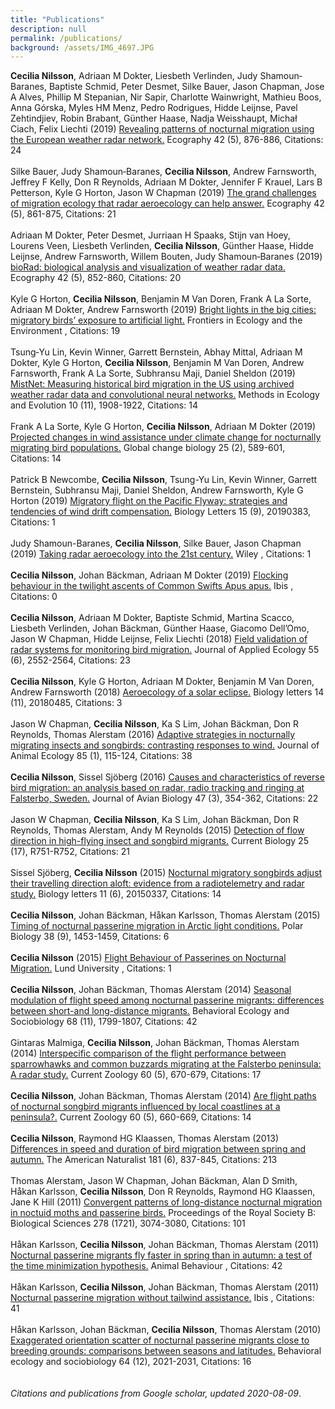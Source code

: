 ```yaml
---
title: "Publications"
description: null
permalink: /publications/
background: /assets/IMG_4697.JPG
---
```


<script type='text/javascript' src='https://d1bxh8uas1mnw7.cloudfront.net/assets/embed.js'></script>


**Cecilia Nilsson**, Adriaan M Dokter, Liesbeth Verlinden, Judy Shamoun‐Baranes, Baptiste Schmid, Peter Desmet, Silke Bauer, Jason Chapman, Jose A Alves, Phillip M Stepanian, Nir Sapir, Charlotte Wainwright, Mathieu Boos, Anna Górska, Myles HM Menz, Pedro Rodrigues, Hidde Leijnse, Pavel Zehtindjiev, Robin Brabant, Günther Haase, Nadja Weisshaupt, Michał Ciach, Felix Liechti (2019) [Revealing patterns of nocturnal migration using the European weather radar network.](http://dx.doi.org/10.1111/ecog.04003) Ecography 42 (5), 876-886, Citations: 24 <span data-badge-popover="right" data-badge-type="4" data-doi="10.1111/ecog.04003" data-hide-no-mentions="true" data-hide-less-than="10" class="altmetric-embed"></span>  <br><br>  Silke Bauer, Judy Shamoun‐Baranes, **Cecilia Nilsson**, Andrew Farnsworth, Jeffrey F Kelly, Don R Reynolds, Adriaan M Dokter, Jennifer F Krauel, Lars B Petterson, Kyle G Horton, Jason W Chapman (2019) [The grand challenges of migration ecology that radar aeroecology can help answer.](http://dx.doi.org/10.1111/ecog.04083) Ecography 42 (5), 861-875, Citations: 21 <span data-badge-popover="right" data-badge-type="4" data-doi="10.1111/ecog.04083" data-hide-no-mentions="true" data-hide-less-than="10" class="altmetric-embed"></span>  <br><br>  Adriaan M Dokter, Peter Desmet, Jurriaan H Spaaks, Stijn van Hoey, Lourens Veen, Liesbeth Verlinden, **Cecilia Nilsson**, Günther Haase, Hidde Leijnse, Andrew Farnsworth, Willem Bouten, Judy Shamoun‐Baranes (2019) [bioRad: biological analysis and visualization of weather radar data.](http://dx.doi.org/10.1111/ecog.04028) Ecography 42 (5), 852-860, Citations: 20 <span data-badge-popover="right" data-badge-type="4" data-doi="10.1111/ecog.04028" data-hide-no-mentions="true" data-hide-less-than="10" class="altmetric-embed"></span>  <br><br>  Kyle G Horton, **Cecilia Nilsson**, Benjamin M Van Doren, Frank A La Sorte, Adriaan M Dokter, Andrew Farnsworth (2019) [Bright lights in the big cities: migratory birds’ exposure to artificial light.](http://dx.doi.org/10.1002/fee.2029) Frontiers in Ecology and the Environment , Citations: 19 <span data-badge-popover="right" data-badge-type="4" data-doi="10.1002/fee.2029" data-hide-no-mentions="true" data-hide-less-than="10" class="altmetric-embed"></span>  <br><br>  Tsung‐Yu Lin, Kevin Winner, Garrett Bernstein, Abhay Mittal, Adriaan M Dokter, Kyle G Horton, **Cecilia Nilsson**, Benjamin M Van Doren, Andrew Farnsworth, Frank A La Sorte, Subhransu Maji, Daniel Sheldon (2019) [MistNet: Measuring historical bird migration in the US using archived weather radar data and convolutional neural networks.](NA) Methods in Ecology and Evolution 10 (11), 1908-1922, Citations: 14 <span data-badge-popover="right" data-badge-type="4" data-doi="NA" data-hide-no-mentions="true" data-hide-less-than="10" class="altmetric-embed"></span>  <br><br>  Frank A La Sorte, Kyle G Horton, **Cecilia Nilsson**, Adriaan M Dokter (2019) [Projected changes in wind assistance under climate change for nocturnally migrating bird populations.](http://dx.doi.org/10.1111/gcb.14531) Global change biology 25 (2), 589-601, Citations: 14 <span data-badge-popover="right" data-badge-type="4" data-doi="10.1111/gcb.14531" data-hide-no-mentions="true" data-hide-less-than="10" class="altmetric-embed"></span>  <br><br>  Patrick B Newcombe, **Cecilia Nilsson**, Tsung-Yu Lin, Kevin Winner, Garrett Bernstein, Subhransu Maji, Daniel Sheldon, Andrew Farnsworth, Kyle G Horton (2019) [Migratory flight on the Pacific Flyway: strategies and tendencies of wind drift compensation.](http://dx.doi.org/10.1098/rsbl.2019.0383) Biology Letters 15 (9), 20190383, Citations: 1 <span data-badge-popover="right" data-badge-type="4" data-doi="10.1098/rsbl.2019.0383" data-hide-no-mentions="true" data-hide-less-than="10" class="altmetric-embed"></span>  <br><br>  Judy Shamoun-Baranes, **Cecilia Nilsson**, Silke Bauer, Jason Chapman (2019) [Taking radar aeroecology into the 21st century.](http://dx.doi.org/10.1111/ecog.04582) Wiley , Citations: 1 <span data-badge-popover="right" data-badge-type="4" data-doi="10.1111/ecog.04582" data-hide-no-mentions="true" data-hide-less-than="10" class="altmetric-embed"></span>  <br><br>  **Cecilia Nilsson**, Johan Bäckman, Adriaan M Dokter (2019) [Flocking behaviour in the twilight ascents of Common Swifts Apus apus.](http://dx.doi.org/10.1111/ibi.12704) Ibis , Citations: 0 <span data-badge-popover="right" data-badge-type="4" data-doi="10.1111/ibi.12704" data-hide-no-mentions="true" data-hide-less-than="10" class="altmetric-embed"></span>  <br><br>  **Cecilia Nilsson**, Adriaan M Dokter, Baptiste Schmid, Martina Scacco, Liesbeth Verlinden, Johan Bäckman, Günther Haase, Giacomo Dell’Omo, Jason W Chapman, Hidde Leijnse, Felix Liechti (2018) [Field validation of radar systems for monitoring bird migration.](http://dx.doi.org/10.1111/1365-2664.13174) Journal of Applied Ecology 55 (6), 2552-2564, Citations: 23 <span data-badge-popover="right" data-badge-type="4" data-doi="10.1111/1365-2664.13174" data-hide-no-mentions="true" data-hide-less-than="10" class="altmetric-embed"></span>  <br><br>  **Cecilia Nilsson**, Kyle G Horton, Adriaan M Dokter, Benjamin M Van Doren, Andrew Farnsworth (2018) [Aeroecology of a solar eclipse.](http://dx.doi.org/10.1098/rsbl.2018.0485) Biology letters 14 (11), 20180485, Citations: 3 <span data-badge-popover="right" data-badge-type="4" data-doi="10.1098/rsbl.2018.0485" data-hide-no-mentions="true" data-hide-less-than="10" class="altmetric-embed"></span>  <br><br>  Jason W Chapman, **Cecilia Nilsson**, Ka S Lim, Johan Bäckman, Don R Reynolds, Thomas Alerstam (2016) [Adaptive strategies in nocturnally migrating insects and songbirds: contrasting responses to wind.](http://dx.doi.org/10.1111/1365-2656.12420) Journal of Animal Ecology 85 (1), 115-124, Citations: 38 <span data-badge-popover="right" data-badge-type="4" data-doi="10.1111/1365-2656.12420" data-hide-no-mentions="true" data-hide-less-than="10" class="altmetric-embed"></span>  <br><br>  **Cecilia Nilsson**, Sissel Sjöberg (2016) [Causes and characteristics of reverse bird migration: an analysis based on radar, radio tracking and ringing at Falsterbo, Sweden.](http://dx.doi.org/10.1111/jav.00707) Journal of Avian Biology 47 (3), 354-362, Citations: 22 <span data-badge-popover="right" data-badge-type="4" data-doi="10.1111/jav.00707" data-hide-no-mentions="true" data-hide-less-than="10" class="altmetric-embed"></span>  <br><br>  Jason W Chapman, **Cecilia Nilsson**, Ka S Lim, Johan Bäckman, Don R Reynolds, Thomas Alerstam, Andy M Reynolds (2015) [Detection of flow direction in high-flying insect and songbird migrants.](http://dx.doi.org/10.1016/j.cub.2015.07.074) Current Biology 25 (17), R751-R752, Citations: 21 <span data-badge-popover="right" data-badge-type="4" data-doi="10.1016/j.cub.2015.07.074" data-hide-no-mentions="true" data-hide-less-than="10" class="altmetric-embed"></span>  <br><br>  Sissel Sjöberg, **Cecilia Nilsson** (2015) [Nocturnal migratory songbirds adjust their travelling direction aloft: evidence from a radiotelemetry and radar study.](http://dx.doi.org/10.1098/rsbl.2015.0337) Biology letters 11 (6), 20150337, Citations: 14 <span data-badge-popover="right" data-badge-type="4" data-doi="10.1098/rsbl.2015.0337" data-hide-no-mentions="true" data-hide-less-than="10" class="altmetric-embed"></span>  <br><br>  **Cecilia Nilsson**, Johan Bäckman, Håkan Karlsson, Thomas Alerstam (2015) [Timing of nocturnal passerine migration in Arctic light conditions.](http://dx.doi.org/10.1007/s00300-015-1708-x) Polar Biology 38 (9), 1453-1459, Citations: 6 <span data-badge-popover="right" data-badge-type="4" data-doi="10.1007/s00300-015-1708-x" data-hide-no-mentions="true" data-hide-less-than="10" class="altmetric-embed"></span>  <br><br>  **Cecilia Nilsson** (2015) [Flight Behaviour of Passerines on Nocturnal Migration.](NA) Lund University , Citations: 1 <span data-badge-popover="right" data-badge-type="4" data-doi="NA" data-hide-no-mentions="true" data-hide-less-than="10" class="altmetric-embed"></span>  <br><br>  **Cecilia Nilsson**, Johan Bäckman, Thomas Alerstam (2014) [Seasonal modulation of flight speed among nocturnal passerine migrants: differences between short-and long-distance migrants.](NA) Behavioral Ecology and Sociobiology 68 (11), 1799-1807, Citations: 42 <span data-badge-popover="right" data-badge-type="4" data-doi="NA" data-hide-no-mentions="true" data-hide-less-than="10" class="altmetric-embed"></span>  <br><br>  Gintaras Malmiga, **Cecilia Nilsson**, Johan Bäckman, Thomas Alerstam (2014) [Interspecific comparison of the flight performance between sparrowhawks and common buzzards migrating at the Falsterbo peninsula: A radar study.](NA) Current Zoology 60 (5), 670-679, Citations: 17 <span data-badge-popover="right" data-badge-type="4" data-doi="NA" data-hide-no-mentions="true" data-hide-less-than="10" class="altmetric-embed"></span>  <br><br>  **Cecilia Nilsson**, Johan Bäckman, Thomas Alerstam (2014) [Are flight paths of nocturnal songbird migrants influenced by local coastlines at a peninsula?.](NA) Current Zoology 60 (5), 660-669, Citations: 14 <span data-badge-popover="right" data-badge-type="4" data-doi="NA" data-hide-no-mentions="true" data-hide-less-than="10" class="altmetric-embed"></span>  <br><br>  **Cecilia Nilsson**, Raymond HG Klaassen, Thomas Alerstam (2013) [Differences in speed and duration of bird migration between spring and autumn.](http://dx.doi.org/10.1086/670335) The American Naturalist 181 (6), 837-845, Citations: 213 <span data-badge-popover="right" data-badge-type="4" data-doi="10.1086/670335" data-hide-no-mentions="true" data-hide-less-than="10" class="altmetric-embed"></span>  <br><br>  Thomas Alerstam, Jason W Chapman, Johan Bäckman, Alan D Smith, Håkan Karlsson, **Cecilia Nilsson**, Don R Reynolds, Raymond HG Klaassen, Jane K Hill (2011) [Convergent patterns of long-distance nocturnal migration in noctuid moths and passerine birds.](http://dx.doi.org/10.1098/rspb.2011.0058) Proceedings of the Royal Society B: Biological Sciences 278 (1721), 3074-3080, Citations: 101 <span data-badge-popover="right" data-badge-type="4" data-doi="10.1098/rspb.2011.0058" data-hide-no-mentions="true" data-hide-less-than="10" class="altmetric-embed"></span>  <br><br>  Håkan Karlsson, **Cecilia Nilsson**, Johan Bäckman, Thomas Alerstam (2011) [Nocturnal passerine migrants fly faster in spring than in autumn: a test of the time minimization hypothesis.](NA) Animal Behaviour , Citations: 42 <span data-badge-popover="right" data-badge-type="4" data-doi="NA" data-hide-no-mentions="true" data-hide-less-than="10" class="altmetric-embed"></span>  <br><br>  Håkan Karlsson, **Cecilia Nilsson**, Johan Bäckman, Thomas Alerstam (2011) [Nocturnal passerine migration without tailwind assistance.](http://dx.doi.org/10.1111/j.1474-919x.2011.01130.x) Ibis , Citations: 41 <span data-badge-popover="right" data-badge-type="4" data-doi="10.1111/j.1474-919x.2011.01130.x" data-hide-no-mentions="true" data-hide-less-than="10" class="altmetric-embed"></span>  <br><br>  Håkan Karlsson, Johan Bäckman, **Cecilia Nilsson**, Thomas Alerstam (2010) [Exaggerated orientation scatter of nocturnal passerine migrants close to breeding grounds: comparisons between seasons and latitudes.](NA) Behavioral ecology and sociobiology 64 (12), 2021-2031, Citations: 16 <span data-badge-popover="right" data-badge-type="4" data-doi="NA" data-hide-no-mentions="true" data-hide-less-than="10" class="altmetric-embed"></span>  
<br><br> *Citations and publications from Google scholar, updated 2020-08-09*.
